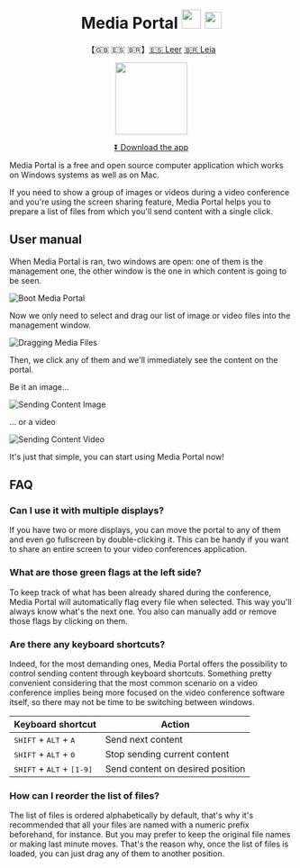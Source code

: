 <h1 align="center">Media Portal <img height="34" width="34" src="https://user-images.githubusercontent.com/4168389/80243995-80921700-8668-11ea-90ec-e19eb6c02c75.png"> <img height="30" width="30" src="https://user-images.githubusercontent.com/4168389/80243999-81c34400-8668-11ea-94b5-ad61ef3945b7.png"></h1>

<p align="center">
  【🇬🇧 🇪🇸 🇧🇷】<a href="https://github.com/desko27/mediaportal/blob/master/README.es.md">🇪🇸 Leer</a> <a href="https://github.com/desko27/mediaportal/blob/master/README.pt-br.md">🇧🇷 Leia</a>
</p>

<p align="center">
<img height="128" width="128" src="https://user-images.githubusercontent.com/4168389/80284013-e7243d00-871b-11ea-959b-e4edb10c47d3.png">
</p>

<p align="center">
<a href="https://github.com/desko27/mediaportal/releases/latest">⏬ Download the app</a>
</p>

Media Portal is a free and open source computer application which works on Windows systems as well as on Mac.

If you need to show a group of images or videos during a video conference and you're using the screen sharing feature, Media Portal helps you to prepare a list of files from which you'll send content with a single click.

## User manual

When Media Portal is ran, two windows are open: one of them is the management one, the other window is the one in which content is going to be seen.

![Boot Media Portal](https://user-images.githubusercontent.com/4168389/80231414-9f39e300-8653-11ea-9453-74fbc6f83ac9.png)

Now we only need to select and drag our list of image or video files into the management window.

![Dragging Media Files](https://user-images.githubusercontent.com/4168389/80231433-a52fc400-8653-11ea-9d38-6ea11f9d19f3.png)

Then, we click any of them and we'll immediately see the content on the portal.

Be it an image...

![Sending Content Image](https://user-images.githubusercontent.com/4168389/80231438-a82ab480-8653-11ea-959f-f2322055848f.png)

... or a video

![Sending Content Video](https://user-images.githubusercontent.com/4168389/80231445-aa8d0e80-8653-11ea-81dd-a4bf6bc1e576.png)

It's just that simple, you can start using Media Portal now!

## FAQ

### Can I use it with multiple displays?
If you have two or more displays, you can move the portal to any of them and even go fullscreen by double-clicking it. This can be handy if you want to share an entire screen to your video conferences application.

### What are those green flags at the left side?
To keep track of what has been already shared during the conference, Media Portal will automatically flag every file when selected. This way you'll always know what's the next one. You also can manually add or remove those flags by clicking on them.

### Are there any keyboard shortcuts?
Indeed, for the most demanding ones, Media Portal offers the possibility to control sending content through keyboard shortcuts. Something pretty convenient considering that the most common scenario on a video conference implies being more focused on the video conference software itself, so there may not be time to be switching between windows.

| Keyboard shortcut | Action |
| --- | --- |
| <kbd>SHIFT</kbd> + <kbd>ALT</kbd> + <kbd>A</kbd> | Send next content |
| <kbd>SHIFT</kbd> + <kbd>ALT</kbd> + <kbd>0</kbd> | Stop sending current content |
| <kbd>SHIFT</kbd> + <kbd>ALT</kbd> + <kbd>[1-9]</kbd> | Send content on desired position |

### How can I reorder the list of files?
The list of files is ordered alphabetically by default, that's why it's recommended that all your files are named with a numeric prefix beforehand, for instance. But you may prefer to keep the original file names or making last minute moves. That's the reason why, once the list of files is loaded, you can just drag any of them to another position.

